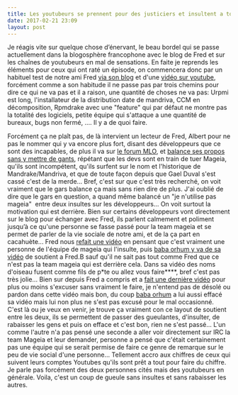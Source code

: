 ```yaml
---
title: Les youtubeurs se prennent pour des justiciers et insultent a tout va
date: 2017-02-21 23:09
layout: post
---
```


Je réagis vite sur quelque chose d’énervant, le beau bordel qui se passe
actuellement dans la blogosphère francophone avec le blog de Fred et sur
les chaînes de youtubeurs en mal de sensations. En faite je reprends les
éléments pour ceux qui ont raté un épisode, on commencera donc par un
habituel test de notre ami Fred [via son
blog](http://frederic.bezies.free.fr/blog/?p=15705) et d'une [vidéo sur
youtube](https://www.youtube.com/watch?v=3tthPrXducM), forcément comme a
son habitude il ne passe pas par trois chemins pour dire ce qui ne va
pas et il a raison, une quantité de choses ne va pas: Urpmi est long,
l'installateur de la distribution date de mandriva, CCM en
décomposition, Rpmdrake avec une "feature" qui par défaut ne montre pas
la totalité des logiciels, petite équipe qui s'attaque a une quantité de
bureaux, bugs non fermé, .... Il y a de quoi faire.  
<!--more-->  
Forcément ça ne plaît pas, de là intervient un lecteur de Fred, Albert
pour ne pas le nommer qui y va encore plus fort, disant des développeurs
que ce sont des incapables, de plus il va sur [le forum
MLO](https://www.mageialinux-online.org/forum/topic-23191-3+un-nouveau-pas-si-nouveau.php),
et [balance ses propos sans y mettre de
gants](https://www.mageialinux-online.org/forum/topic-23203+ou-en-est-mageia-6.php),
répétant que les devs sont en train de tuer Mageia, qu'ils sont
incompétent, qu'ils surfent sur le nom et l'historique de
Mandrake/Mandriva, et que de toute façon depuis que Gael Duval s'est
cassé c'est de la merde... Bref, c'est sur que c'est très recherché, on
voit vraiment que le gars balance ça mais sans rien dire de plus. J'ai
oublié de dire que le gars en question, a quand même balancé un "je
n'utilise pas mageia"  entre deux insultes sur les développeurs... On
voit surtout la motivation qui est derrière. Bien sur certains
développeurs vont directement sur le blog pour échanger avec Fred, ils
parlent calmement et poliment jusqu’à ce qu'une personne se fasse passé
pour la team mageia et se permet de parler de la vie sociale de notre
ami, et de la ça part en cacahuète... Fred nous [refait une
vidéo](https://www.youtube.com/watch?v=cHP2vUMLWkQ) en pensant que c'est
vraiment une personne de l'équipe de mageia qui l'insulte, puis <span
class="qualified-channel-title ellipsized"><span
class="qualified-channel-title-wrapper"><span
class="qualified-channel-title-text" dir="ltr">[baba orhum y va de sa
vidéo](https://www.youtube.com/user/PaganMetal46) de soutient a Fred.B
sauf qu'il ne sait pas tout comme Fred que ce n'est pas la team mageia
qui est derrière cela. Dans sa vidéo des noms d'oiseau fusent comme fils
de p\*te ou allez vous faire\*\*\*\*, bref c'est pas très
jolie...</span></span></span> Bien sur depuis Fred a compris et a [fait
une dernière vidéo](https://www.youtube.com/watch?v=PJndBtvb4Fg) pour
plus ou moins s'excuser sans vraiment le faire, je n'entend pas de
désolé ou pardon dans cette vidéo mais bon, du coup <span
class="qualified-channel-title ellipsized"><span
class="qualified-channel-title-wrapper"><span
class="qualified-channel-title-text" dir="ltr">[baba
orhum](https://www.youtube.com/user/PaganMetal46)</span></span></span> a
lui aussi effacé sa vidéo mais lui non plus ne s'est pas excusé pour le
mal occasionné. C'est là ou je veux en venir, je trouve ça vraiment con
ce layout de soutient entre les deux, ils se permettent de passer des
gueulantes, d'insulter, de rabaisser les gens et puis on efface et c'est
bon, rien ne s'est passé... L'un comme l'autre n'a pas pensé une seconde
a aller voir directement sur IRC la team Mageia et leur demander,
personne a pensé que c'était certainement pas une équipe qui se serait
permise de faire ce genre de remarque sur le peu de vie social d'une
personne... Tellement accro aux chiffres de ceux qui suivent leurs
comptes Youtubes qu'ils sont prêt a tout pour faire du chiffre. Je parle
pas forcément des deux personnes cités mais des youtubeurs en générale.
Voila, c'est un coup de gueule sans insultes et sans rabaisser les
autres.
